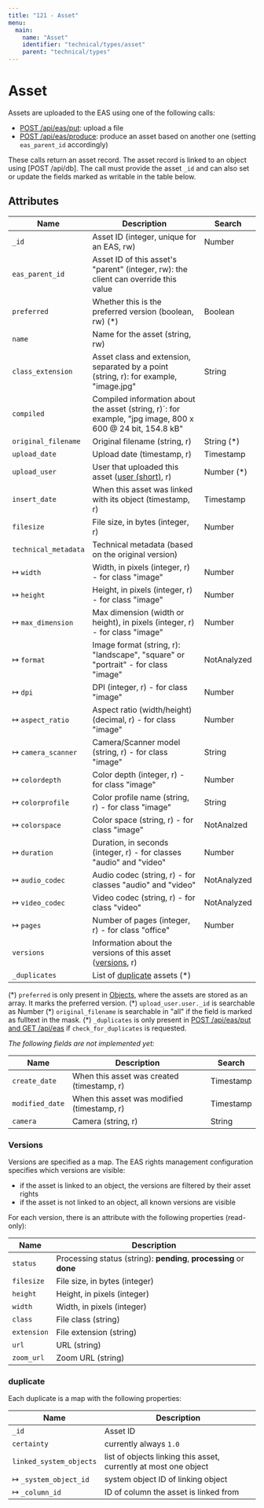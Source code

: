 ```yaml
---
title: "121 - Asset"
menu:
  main:
    name: "Asset"
    identifier: "technical/types/asset"
    parent: "technical/types"
---
```

# Asset

Assets are uploaded to the EAS using one of the following calls:

- [POST /api/eas/put](/en/technical/api/eas): upload a file
- [POST /api/eas/produce](/en/technical/api/eas): produce an asset based on another one (setting `eas_parent_id` accordingly)

These calls return an asset record. The asset record is linked to an object using
[POST /api/db]. The call must provide the asset `_id` and can also set or update the fields
marked as writable in the table below.

## Attributes

| Name                        | Description                                                                                               | Search       |
|-----------------------------|-----------------------------------------------------------------------------------------------------------|--------------|
| `_id`                       | Asset ID (integer, unique for an EAS, rw)                                                                 | Number       |
| `eas_parent_id`             | Asset ID of this asset's "parent" (integer, rw): the client can override this value                       |              |
| `preferred`                 | Whether this is the preferred version (boolean, rw) (\*)                                                  | Boolean      |
| `name`                      | Name for the asset (string, rw)                                                                           |              |
| `class_extension`           | Asset class and extension, separated by a point (string, r): for example, "image.jpg"                     | String       |
| `compiled`                  | Compiled information about the asset (string, r)´: for example, "jpg image, 800 x 600 @ 24 bit, 154.8 kB" |              |
| `original_filename`         | Original filename (string, r)                                                                             | String (\*)  |
| `upload_date`               | Upload date (timestamp, r)                                                                                | Timestamp    |
| `upload_user`               | User that uploaded this asset ([user (short)](/en/technical/types/user), r)                                 | Number (\*)  |
| `insert_date`               | When this asset was linked with its object (timestamp, r)                                                 | Timestamp    |
| `filesize`                  | File size, in bytes (integer, r)                                                                          | Number       |
| `technical_metadata`        | Technical metadata (based on the original version)                                                        |              |
| &#8614; `width`             | Width, in pixels (integer, r) - for class "image"                                                         | Number       |
| &#8614; `height`            | Height, in pixels (integer, r) - for class "image"                                                        | Number       |
| &#8614; `max_dimension`     | Max dimension (width or height), in pixels (integer, r) - for class "image"                               | Number       |
| &#8614; `format`            | Image format (string, r): "landscape", "square" or "portrait" - for class "image"                         | NotAnalyzed  |
| &#8614; `dpi`               | DPI (integer, r) - for class "image"                                                                      | Number       |
| &#8614; `aspect_ratio`      | Aspect ratio (width/height) (decimal, r) - for class "image"                                              | Number       |
| &#8614; `camera_scanner`    | Camera/Scanner model (string, r) - for class "image"                                                      | String       |
| &#8614; `colordepth`        | Color depth (integer, r) - for class "image"                                                              | Number       |
| &#8614; `colorprofile`      | Color profile name (string, r) - for class "image"                                                        | String       |
| &#8614; `colorspace`        | Color space (string, r) - for class "image"                                                               | NotAnalzed   |
| &#8614; `duration`          | Duration, in seconds (integer, r) - for classes "audio" and "video"                                       | Number       |
| &#8614; `audio_codec`       | Audio codec (string, r) - for classes "audio" and "video"                                                 | NotAnalyzed  |
| &#8614; `video_codec`       | Video codec (string, r) - for class "video"                                                               | NotAnalyzed  |
| &#8614; `pages`             | Number of pages (integer, r) - for class "office"                                                         | Number       |
| `versions`                  | Information about the versions of this asset ([versions](#versions), r)                                   |         |
| `_duplicates`               | List of [duplicate](#duplicate) assets (\*)                                                               |         |

(\*) `preferred` is only present in [Objects](/en/technical/types/object), where the assets are stored as an array. It marks the preferred version.
(\*) `upload_user.user._id` is searchable as Number
(\*) `original_filename` is searchable in "all" if the field is marked as fulltext in the mask.
(\*) `_duplicates` is only present in [POST /api/eas/put and GET /api/eas](/en/technical/api/eas) if `check_for_duplicates` is requested.

*The following fields are not implemented yet:*

| Name                        | Description                                                                                               | Search       |
|-----------------------------|-----------------------------------------------------------------------------------------------------------|--------------|
| `create_date`               | When this asset was created (timestamp, r)                                                                | Timestamp    |
| `modified_date`             | When this asset was modified (timestamp, r)                                                               | Timestamp    |
| `camera`                    | Camera (string, r)                                                                                        | String       |

### <a name="versions"></a> Versions

Versions are specified as a map. The EAS rights management configuration specifies which versions are visible:

- if the asset is linked to an object, the versions are filtered by their asset rights
- if the asset is not linked to an object, all known versions are visible

For each version, there is an attribute with the following properties (read-only):

| Name                        | Description |
|-----------------------------|-------------|
| `status`                    | Processing status (string): **pending**, **processing** or **done** |
| `filesize`                  | File size, in bytes (integer) |
| `height`                    | Height, in pixels (integer) |
| `width`                     | Width, in pixels (integer) |
| `class`                     | File class (string) |
| `extension`                 | File extension (string) |
| `url`                       | URL (string) |
| `zoom_url`                  | Zoom URL (string) |

### <a name="duplicate"></a> duplicate

Each duplicate is a map with the following properties:

| Name                        | Description |
|-----------------------------|-------------|
| `_id`                       | Asset ID    |
| `certainty`                 | currently always `1.0` |
| `linked_system_objects`     | list of objects linking this asset, currently at most one object |
| &#8614; `_system_object_id` | system object ID of linking object |
| &#8614; `_column_id`        | ID of column the asset is linked from |

